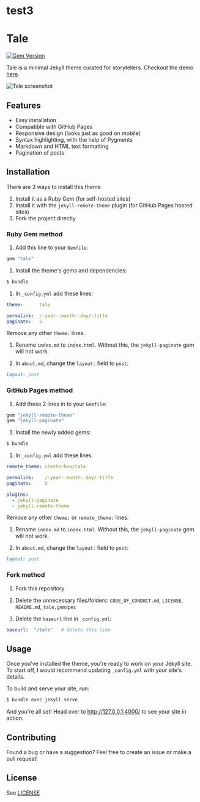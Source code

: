 test3
=====

Tale
====

[![Gem Version](https://badge.fury.io/rb/tale.svg)](https://badge.fury.io/rb/tale)

Tale is a minimal Jekyll theme curated for storytellers. Checkout the demo [here](https://chesterhow.github.io/tale/).

![Tale screenshot](http://i.imgur.com/pXZrtmo.png)

Features
--------

-	Easy installation
-	Compatible with GitHub Pages
-	Responsive design (looks just as good on mobile)
-	Syntax highlighting, with the help of Pygments
-	Markdown and HTML text formatting
-	Pagination of posts

Installation
------------

There are 3 ways to install this theme

1.	Install it as a Ruby Gem (for self-hosted sites)
2.	Install it with the `jekyll-remote-theme` plugin (for GitHub Pages hosted sites)
3.	Fork the project directly

### Ruby Gem method

1.	Add this line to your `Gemfile`:

```ruby
gem "tale"
```

1.	Install the theme's gems and dependencies:

```bash
$ bundle
```

1.	In `_config.yml` add these lines:

```yaml
theme:      tale

permalink:  /:year-:month-:day/:title
paginate:   5
```

Remove any other `theme:` lines.

1.	Rename `index.md` to `index.html`. Without this, the `jekyll-paginate` gem will not work.

2.	In `about.md`, change the `layout:` field to `post`:

```Markdown
layout: post
```

### GitHub Pages method

1.	Add these 2 lines in to your `Gemfile`:

```ruby
gem "jekyll-remote-theme"
gem "jekyll-paginate"
```

1.	Install the newly added gems:

```bash
$ bundle
```

1.	In `_config.yml` add these lines:

```yaml
remote_theme: chesterhow/tale

permalink:    /:year-:month-:day/:title
paginate:     5

plugins:
  - jekyll-paginate
  - jekyll-remote-theme
```

Remove any other `theme:` or `remote_theme:` lines.

1.	Rename `index.md` to `index.html`. Without this, the `jekyll-paginate` gem will not work.

2.	In `about.md`, change the `layout:` field to `post`:

```Markdown
layout: post
```

### Fork method

1.	Fork this repository

2.	Delete the unnecessary files/folders: `CODE_OF_CONDUCT.md`, `LICENSE`, `README.md`, `tale.gemspec`

3.	Delete the `baseurl` line in `_config.yml`:

```yaml
baseurl:  "/tale"   # delete this line
```

Usage
-----

Once you've installed the theme, you're ready to work on your Jekyll site. To start off, I would recommend updating `_config.yml` with your site's details.

To build and serve your site, run:

```bash
$ bundle exec jekyll serve
```

And you're all set! Head over to http://127.0.0.1:4000/ to see your site in action.

Contributing
------------

Found a bug or have a suggestion? Feel free to create an issue or make a pull request!

License
-------

See [LICENSE](https://github.com/chesterhow/tale/blob/master/LICENSE)
